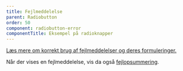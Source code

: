 ```yaml
---
title: Fejlmeddelelse
parent: Radiobutton
order: 50
component: radiobutton-error
componentTitle: Eksempel på radioknapper
---
```


<a href="/komponenter/fejlmeddelelser/">Læs mere om korrekt brug af fejlmeddelelser og deres formuleringer.</a>

Når der vises en fejlmeddelelse, vis da også <a href="/komponenter/fejlopsummering/">fejlopsummering</a>.
